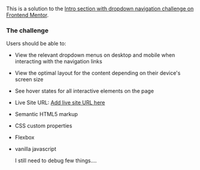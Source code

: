 This is a solution to the [Intro section with dropdown navigation challenge on Frontend Mentor](https://www.frontendmentor.io/challenges/intro-section-with-dropdown-navigation-ryaPetHE5).
### The challenge

Users should be able to:

- View the relevant dropdown menus on desktop and mobile when interacting with the navigation links
- View the optimal layout for the content depending on their device's screen size
- See hover states for all interactive elements on the page

- Live Site URL: [Add live site URL here](.....)

- Semantic HTML5 markup
- CSS custom properties
- Flexbox
- vanilla javascript

  I still need to debug few things....
